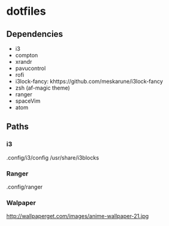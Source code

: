 # dotfiles

## Dependencies
- i3
 - compton
 - xrandr
 - pavucontrol
 - rofi
 - i3lock-fancy: khttps://github.com/meskarune/i3lock-fancy
- zsh (af-magic theme)
- ranger
- spaceVim
- atom

## Paths
### i3
.config/i3/config
/usr/share/i3blocks

### Ranger
.config/ranger

### Walpaper
http://wallpaperget.com/images/anime-wallpaper-21.jpg
